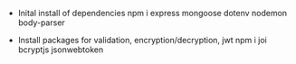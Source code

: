 * Inital install of dependencies
npm i express mongoose dotenv nodemon body-parser

* Install packages for validation, encryption/decryption, jwt
npm i joi bcryptjs jsonwebtoken